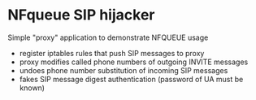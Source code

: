 # NFqueue SIP hijacker

Simple "proxy" application to demonstrate NFQUEUE usage
- register iptables rules that push SIP messages to proxy
- proxy modifies called phone numbers of outgoing INVITE messages
- undoes phone number substitution of incoming SIP messages
- fakes SIP message digest authentication (password of UA must be known)
